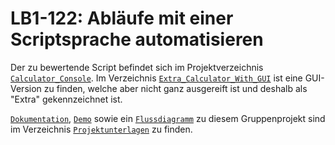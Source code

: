 # LB1-122:  Abläufe mit einer Scriptsprache automatisieren

Der zu bewertende Script befindet sich im Projektverzeichnis [`Calculator_Console`](/Calculator_Console).
Im Verzeichnis [`Extra_Calculator_With_GUI`](/Extra_Calculator_With_GUI) ist eine GUI-Version zu finden, welche aber nicht ganz ausgereift ist und deshalb als "Extra" gekennzeichnet ist.

[`Dokumentation`](/Projektunterlagen/M122_Dokumentation_LB1.docx), [`Demo`](/Projektunterlagen/Python%20Demo.mp4) sowie ein [`Flussdiagramm`](/Projektunterlagen/flussdiagramm.drawio.svg) zu diesem Gruppenprojekt sind im Verzeichnis [`Projektunterlagen`](/Projektunterlagen/) zu finden.
